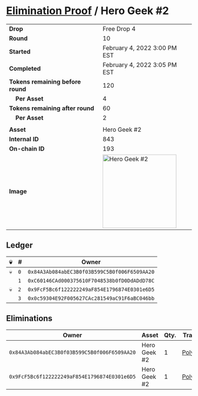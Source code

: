 # [Elimination Proof](./readme.md) / Hero Geek #2

|||
|---|---|
| **Drop** | Free Drop 4 |
| **Round** | 10 |
| **Started** | February 4, 2022 3:00 PM EST |
| **Completed** | February 4, 2022 3:05 PM EST |
| **Tokens remaining before round** | 120 |
| **&nbsp;&nbsp;&nbsp;&nbsp;Per Asset** | 4 |
| **Tokens remaining after round** | 60 |
| **&nbsp;&nbsp;&nbsp;&nbsp;Per Asset** | 2 |
| | |
| **Asset** | Hero Geek #2 |
| **Internal ID** | 843 |
| **On-chain ID** | 193 |
| **Image** | <img src="https://tcdn.blokpax.com/95718b19-e671-4947-ae99-6784a79cf274/b46f2395681c44ea2ae117203a3921b551fb2ab9dd5a7a457d6b157e548ed3e9.jpg" height="200" alt="Hero Geek #2" /> |

## Ledger

| 💀 | # | Owner |
| --- | --- | --- |
| 💀 | `0` | `0x84A3Ab084abEC3B0f03B599C5B0f006F6509AA20` |
|  | `1` | `0xC60146CAd000375610F7048538b0fD0DdADdD78C` |
| 💀 | `2` | `0x9FcF5Bc6f122222249aF854E1796874E0301e6D5` |
|  | `3` | `0x0c59304E92F005627CAc281549aC91F6aBC046bb` |


## Eliminations

| Owner | Asset | Qty. | Transaction |
| --- | --- | --- | --- |
| `0x84A3Ab084abEC3B0f03B599C5B0f006F6509AA20` | Hero Geek #2 | 1 | [Polygonscan](https://polygonscan.com/tx/0x6c2ec8570c0e4b7c27eae14d08d20ef60f140afd26b6cb3946de7c0f3ac2038b) |
| `0x9FcF5Bc6f122222249aF854E1796874E0301e6D5` | Hero Geek #2 | 1 | [Polygonscan](https://polygonscan.com/tx/0x52eadf1ca398da3fc41a801994dece42e1223bba33e0788f088b969767ee7e9d) |
